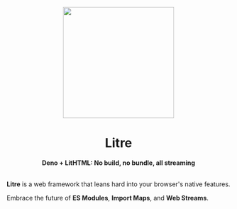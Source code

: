 <div align="center">
  <br />
  <img src="https://lit.dev/images/logo.svg" height="250" />
  <h1>Litre</h1>
  <strong>Deno + LitHTML: No build, no bundle, all streaming</strong>
  <br /><br />
</div>


**Litre** is a web framework that leans hard into your browser's native
features.

Embrace the future of **ES Modules**, **Import Maps**, and **Web
Streams**. 

